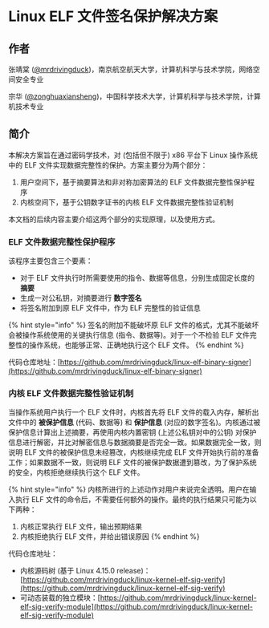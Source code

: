 # Linux ELF 文件签名保护解决方案

## 作者

张靖棠 \([@mrdrivingduck](https://github.com/mrdrivingduck)\)，南京航空航天大学，计算机科学与技术学院，网络空间安全专业

宗华 \([@zonghuaxiansheng](https://github.com/zonghuaxiansheng)\)，中国科学技术大学，计算机科学与技术学院，计算机技术专业

## 简介

本解决方案旨在通过密码学技术，对 \(包括但不限于\) x86 平台下 Linux 操作系统中的 ELF 文件实现数据完整性的保护。方案主要分为两个部分：

1. 用户空间下，基于摘要算法和非对称加密算法的 ELF 文件数据完整性保护程序
2. 内核空间下，基于公钥数字证书的内核 ELF 文件数据完整性验证机制

本文档的后续内容主要介绍这两个部分的实现原理，以及使用方式。

### ELF 文件数据完整性保护程序

该程序主要包含三个要素：

* 对于 ELF 文件执行时所需要使用的指令、数据等信息，分别生成固定长度的 **摘要**
* 生成一对公私钥，对摘要进行 **数字签名**
* 将签名附加到原 ELF 文件中，作为 ELF 完整性的验证信息

{% hint style="info" %}
签名的附加不能破坏原 ELF 文件的格式，尤其不能破坏会被操作系统使用的关键执行信息 \(指令、数据等\)。对于一个不检验 ELF 文件完整性的操作系统，也能够正常、正确地执行这个 ELF 文件。
{% endhint %}

代码仓库地址：[https://github.com/mrdrivingduck/linux-elf-binary-signer](https://github.com/mrdrivingduck/linux-elf-binary-signer)

### 内核 ELF 文件数据完整性验证机制

当操作系统用户执行一个 ELF 文件时，内核首先将 ELF 文件的载入内存，解析出文件中的 **被保护信息** \(代码、数据等\) 和 **保护信息** \(对应的数字签名\)。内核通过被保护信息计算出上述摘要，再使用内核内置密钥 \(上述公私钥对中的公钥\) 对保护信息进行解密，并比对解密信息与数据摘要是否完全一致。如果数据完全一致，则说明 ELF 文件的被保护信息未经篡改，内核继续完成 ELF 文件开始执行前的准备工作；如果数据不一致，则说明 ELF 文件的被保护数据遭到篡改，为了保护系统的安全，内核拒绝继续执行这个 ELF 文件。

{% hint style="info" %}
内核所进行的上述动作对用户来说完全透明。用户在输入执行 ELF 文件的命令后，不需要任何额外的操作。最终的执行结果只可能为以下两种：

1. 内核正常执行 ELF 文件，输出预期结果
2. 内核拒绝执行 ELF 文件，并给出错误原因
{% endhint %}

代码仓库地址：

* 内核源码树 \(基于 Linux 4.15.0 release\)：[https://github.com/mrdrivingduck/linux-kernel-elf-sig-verify](https://github.com/mrdrivingduck/linux-kernel-elf-sig-verify)
* 可动态装载的独立模块：[https://github.com/mrdrivingduck/linux-kernel-elf-sig-verify-module](https://github.com/mrdrivingduck/linux-kernel-elf-sig-verify-module)

